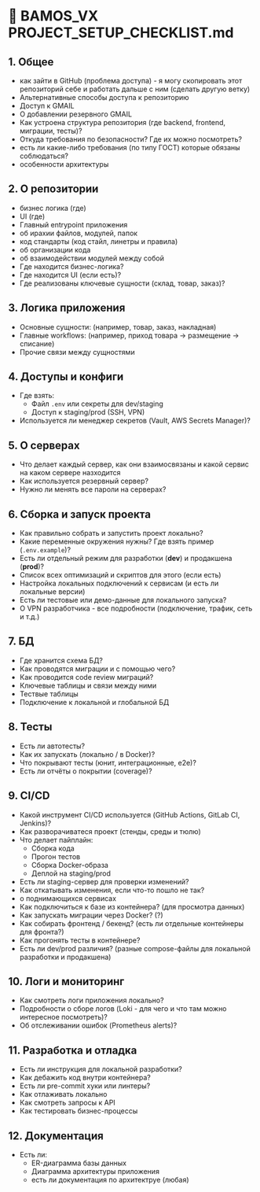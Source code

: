 # 🐳 BAMOS_VX PROJECT_SETUP_CHECKLIST.md  


## 1. Общее

- как зайти в GitHub (проблема доступа) - я могу скопировать этот репозиторий себе и работать дальше с ним (сделать другую ветку)
- Альтернативные способы доступа к репозиторию
- Доступ к GMAIL 
- О добавлении резервного GMAIL 
- Как устроена структура репозитория (где backend, frontend, миграции, тесты)?
- Откуда требования по безопасности? Где их можно посмотреть?
- есть ли какие-либо требования (по типу ГОСТ) которые обязаны соблюдаться?
- особенности архитектуры

## 2. О репозитории
- бизнес логика (где)
- UI (где)
- Главный entrypoint приложения
- об ирахии файлов, модулей, папок 
- код стандарты (код стайл, линетры и правила)
- об организации кода
- об взаимодействии модулей между собой
- Где находится бизнес-логика?
- Где находится UI (если есть)?
- Где реализованы ключевые сущности (склад, товар, заказ)?

## 3. Логика приложения
- Основные сущности: (например, товар, заказ, накладная)
- Главные workflows: (например, приход товара → размещение → списание)
- Прочие связи между сущностями 
  
## 4. Доступы и конфиги
- Где взять:
  - Файл `.env` или секреты для dev/staging
  - Доступ к staging/prod (SSH, VPN)
- Используется ли менеджер секретов (Vault, AWS Secrets Manager)?

## 5. О серверах
- Что делает каждый сервер, как они взаимосвязаны и какой сервис на каком сервере назходится
- Как используется резервный сервер?
- Нужно ли менять все пароли на серверах?

## 6. Сборка и запуск проекта 
- Как правильно собрать и запустить проект локально?
- Какие переменные окружения нужны? Где взять пример (`.env.example`)?
- Есть ли отдельный режим для разработки (**dev**) и продакшена (**prod**)?
- Список всех оптимизаций и скриптов для этого (если есть)
- Настройка локальных подключений к сервисам (и есть ли локальные версии)
- Есть ли тестовые или демо-данные для локального запуска?
- О VPN разработчика - все подробности (подключение, трафик, сеть и т.д.)

## 7. БД
- Где хранится схема БД?
- Как проводятся миграции и с помощью чего?
- Как проводится code review миграций?
- Ключевые таблицы и связи между ними
- Тествые таблицы
- Подключение к локальной и глобальной БД 

## 8. Тесты
- Есть ли автотесты?
- Как их запускать (локально / в Docker)?
- Что покрывают тесты (юнит, интеграционные, e2e)?
- Есть ли отчёты о покрытии (coverage)?

## 9. CI/CD
- Какой инструмент CI/CD используется (GitHub Actions, GitLab CI, Jenkins)?
- Как разворачиватеся проект (стенды, среды и тюлю)
- Что делает пайплайн:
  - Сборка кода
  - Прогон тестов
  - Сборка Docker-образа
  - Деплой на staging/prod
- Есть ли staging-сервер для проверки изменений?
- Как откатывать изменения, если что-то пошло не так?
- о поднимающихся сервисах
- Как подключиться к базе из контейнера? (для просмотра данных)
- Как запускать миграции через Docker?  (?)
- Как собирать фронтенд / бекенд? (есть ли отдельные контейнеры для фронта?) 
- Как прогонять тесты в контейнере?
- Есть ли dev/prod различия? (разные compose-файлы для локальной разработки и продакшена)

## 10. Логи и мониторинг
- Как смотреть логи приложения локально?
- Подробности о сборе логов (Loki - для чего и что там можно интересное посмотреть)?
- Об отслеживании ошибок (Prometheus alerts)?

## 11. Разработка и отладка
- Есть ли инструкция для локальной разработки?
- Как дебажить код внутри контейнера?
- Есть ли pre-commit хуки или линтеры?
- Как отлаживать локально
- Как смотреть запросы к API
- Как тестировать бизнес-процессы

## 12. Документация
- Есть ли:
  - ER-диаграмма базы данных
  - Диаграмма архитектуры приложения
  - есть ли документация по архитектруе (любая)
